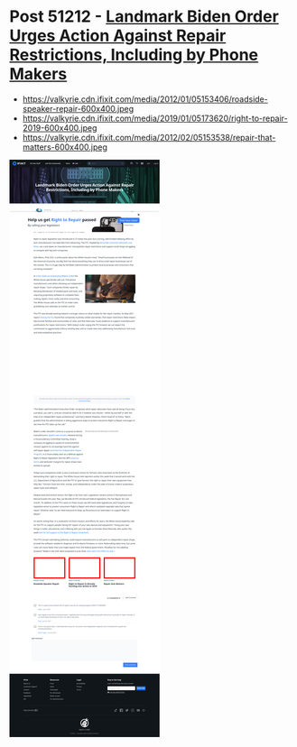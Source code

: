 # Post 51212 - [Landmark Biden Order Urges Action Against Repair Restrictions, Including by Phone Makers](https://www.ifixit.com/News/51212/landmark-biden-order-will-urge-action-against-repair-restrictions-including-by-phone-makers)

- https://valkyrie.cdn.ifixit.com/media/2012/01/05153406/roadside-speaker-repair-600x400.jpeg
- https://valkyrie.cdn.ifixit.com/media/2019/01/05173620/right-to-repair-2019-600x400.jpeg
- https://valkyrie.cdn.ifixit.com/media/2012/02/05153538/repair-that-matters-600x400.jpeg

![screencap](screenshots/c49419dc-413a-4009-a24f-8a3a180c88cb.png)
